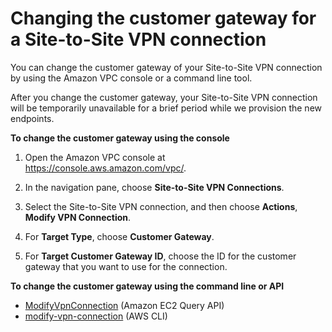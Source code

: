 # Changing the customer gateway for a Site\-to\-Site VPN connection<a name="change-vpn-cgw"></a>

You can change the customer gateway of your Site\-to\-Site VPN connection by using the Amazon VPC console or a command line tool\.

After you change the customer gateway, your Site\-to\-Site VPN connection will be temporarily unavailable for a brief period while we provision the new endpoints\.

**To change the customer gateway using the console**

1. Open the Amazon VPC console at [https://console\.aws\.amazon\.com/vpc/](https://console.aws.amazon.com/vpc/)\.

1. In the navigation pane, choose **Site\-to\-Site VPN Connections**\.

1. Select the Site\-to\-Site VPN connection, and then choose **Actions**, **Modify VPN Connection**\.

1. For **Target Type**, choose **Customer Gateway**\.

1. For **Target Customer Gateway ID**, choose the ID for the customer gateway that you want to use for the connection\.

**To change the customer gateway using the command line or API**
+ [ModifyVpnConnection](https://docs.aws.amazon.com/AWSEC2/latest/APIReference/API_ModifyVpnConnection.html) \(Amazon EC2 Query API\)
+ [modify\-vpn\-connection](https://docs.aws.amazon.com/cli/latest/reference/ec2/modify-vpn-connection.html) \(AWS CLI\)